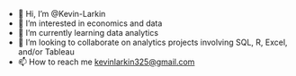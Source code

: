- 👋 Hi, I’m @Kevin-Larkin
- 👀 I’m interested in economics and data
- 🌱 I’m currently learning data analytics
- 💞️ I’m looking to collaborate on analytics projects involving SQL, R, Excel, and/or Tableau
- 📫 How to reach me kevinlarkin325@gmail.com

<!---
Kevin-Larkin/Kevin-Larkin is a ✨ special ✨ repository because its `README.md` (this file) appears on your GitHub profile.
You can click the Preview link to take a look at your changes.
--->
